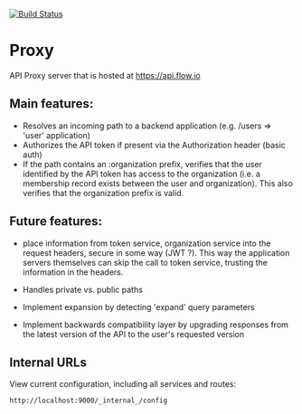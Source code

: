 [![Build Status](https://travis-ci.com/flowvault/proxy.svg?token=8bzVqzHy6JVEQr9mN9hx&branch=master)](https://travis-ci.com/flowvault/proxy)

# Proxy

API Proxy server that is hosted at https://api.flow.io

## Main features:

  - Resolves an incoming path to a backend application (e.g. /users =>  'user' application)
  - Authorizes the API token if present via the Authorization header (basic auth)
  - If the path contains an :organization prefix, verifies that the user identified
    by the API token has access to the organization (i.e. a membership record exists
    between the user and organization). This also verifies that the organization
    prefix is valid.

## Future features:

  - place information from token service, organization service into
    the request headers, secure in some way (JWT ?). This way the
    application servers themselves can skip the call to token service,
    trusting the information in the headers.

  - Handles private vs. public paths

  - Implement expansion by detecting 'expand' query parameters
  
  - Implement backwards compatibility layer by upgrading responses
    from the latest version of the API to the user's requested version

## Internal URLs

View current configuration, including all services and routes:

```
http://localhost:9000/_internal_/config
```
